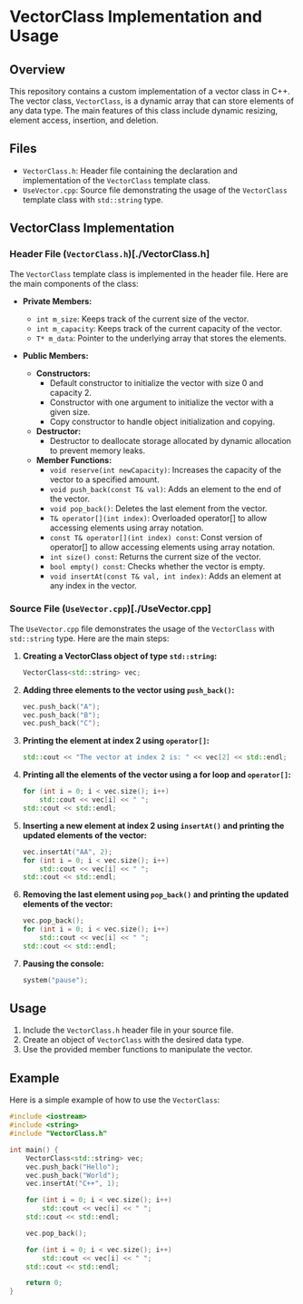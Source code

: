 # VectorClass Implementation and Usage

## Overview

This repository contains a custom implementation of a vector class in C++. The vector class, `VectorClass`, is a dynamic array that can store elements of any data type. The main features of this class include dynamic resizing, element access, insertion, and deletion.

## Files

- `VectorClass.h`: Header file containing the declaration and implementation of the `VectorClass` template class.
- `UseVector.cpp`: Source file demonstrating the usage of the `VectorClass` template class with `std::string` type.

## VectorClass Implementation

### Header File (`VectorClass.h`)[./VectorClass.h]

The `VectorClass` template class is implemented in the header file. Here are the main components of the class:

- **Private Members:**
  - `int m_size`: Keeps track of the current size of the vector.
  - `int m_capacity`: Keeps track of the current capacity of the vector.
  - `T* m_data`: Pointer to the underlying array that stores the elements.

- **Public Members:**
  - **Constructors:**
    - Default constructor to initialize the vector with size 0 and capacity 2.
    - Constructor with one argument to initialize the vector with a given size.
    - Copy constructor to handle object initialization and copying.
  - **Destructor:**
    - Destructor to deallocate storage allocated by dynamic allocation to prevent memory leaks.
  - **Member Functions:**
    - `void reserve(int newCapacity)`: Increases the capacity of the vector to a specified amount.
    - `void push_back(const T& val)`: Adds an element to the end of the vector.
    - `void pop_back()`: Deletes the last element from the vector.
    - `T& operator[](int index)`: Overloaded operator[] to allow accessing elements using array notation.
    - `const T& operator[](int index) const`: Const version of operator[] to allow accessing elements using array notation.
    - `int size() const`: Returns the current size of the vector.
    - `bool empty() const`: Checks whether the vector is empty.
    - `void insertAt(const T& val, int index)`: Adds an element at any index in the vector.

### Source File (`UseVector.cpp`)[./UseVector.cpp]

The `UseVector.cpp` file demonstrates the usage of the `VectorClass` with `std::string` type. Here are the main steps:

1. **Creating a VectorClass object of type `std::string`:**
    ```cpp
    VectorClass<std::string> vec;
    ```

2. **Adding three elements to the vector using `push_back()`:**
    ```cpp
    vec.push_back("A");
    vec.push_back("B");
    vec.push_back("C");
    ```

3. **Printing the element at index 2 using `operator[]`:**
    ```cpp
    std::cout << "The vector at index 2 is: " << vec[2] << std::endl;
    ```

4. **Printing all the elements of the vector using a for loop and `operator[]`:**
    ```cpp
    for (int i = 0; i < vec.size(); i++)
        std::cout << vec[i] << " ";
    std::cout << std::endl;
    ```

5. **Inserting a new element at index 2 using `insertAt()` and printing the updated elements of the vector:**
    ```cpp
    vec.insertAt("AA", 2);
    for (int i = 0; i < vec.size(); i++)
        std::cout << vec[i] << " ";
    std::cout << std::endl;
    ```

6. **Removing the last element using `pop_back()` and printing the updated elements of the vector:**
    ```cpp
    vec.pop_back();
    for (int i = 0; i < vec.size(); i++)
        std::cout << vec[i] << " ";
    std::cout << std::endl;
    ```

7. **Pausing the console:**
    ```cpp
    system("pause");
    ```

## Usage

1. Include the `VectorClass.h` header file in your source file.
2. Create an object of `VectorClass` with the desired data type.
3. Use the provided member functions to manipulate the vector.

## Example

Here is a simple example of how to use the `VectorClass`:

```cpp
#include <iostream>
#include <string>
#include "VectorClass.h"

int main() {
    VectorClass<std::string> vec;
    vec.push_back("Hello");
    vec.push_back("World");
    vec.insertAt("C++", 1);

    for (int i = 0; i < vec.size(); i++)
        std::cout << vec[i] << " ";
    std::cout << std::endl;

    vec.pop_back();

    for (int i = 0; i < vec.size(); i++)
        std::cout << vec[i] << " ";
    std::cout << std::endl;

    return 0;
}
